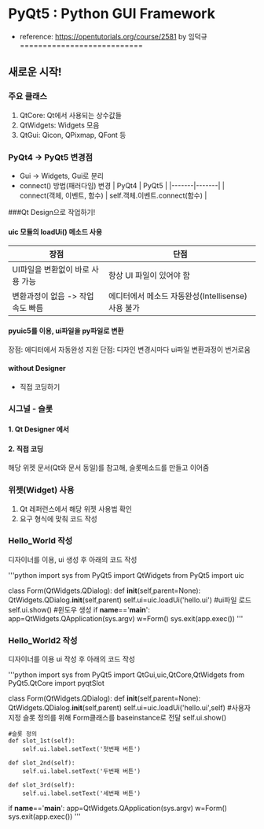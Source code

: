 # PyQt5 : Python GUI Framework
* reference: https://opentutorials.org/course/2581 by 임덕규
===========================
## 새로운 시작!

### 주요 클래스
1. QtCore: Qt에서 사용되는 상수값들
2. QtWidgets: Widgets 모음
3. QtGui: Qicon, QPixmap, QFont 등

### PyQt4 -> PyQt5 변경점
* Gui -> Widgets, Gui로 분리
* connect() 방법(패러다임) 변경
| PyQt4 | PyQt5 |
|-------|-------|
| connect(객체, 이벤트, 함수) | self.객체.이벤트.connect(함수) |

###Qt Design으로 작업하기!
#### uic 모듈의 loadUi() 메소드 사용
| 장점 | 단점 |
|------|------|
| UI파일을 변환없이 바로 사용 가능 | 항상 UI 파일이 있어야 함 |
| 변환과정이 없음 -> 작업속도 빠름 | 에디터에서 메소드 자동완성(Intellisense) 사용 불가 |

#### pyuic5를 이용, ui파일을 py파일로 변환
장점: 에디터에서 자동완성 지원
단점: 디자인 변경시마다 ui파일 변환과정이 번거로움

#### without Designer
* 직접 코딩하기

### 시그널 - 슬롯
#### 1. Qt Designer 에서

#### 2. 직접 코딩
해당 위젯 문서(Qt와 문서 동일)를 참고해, 슬롯메소드를 만들고 이어줌

### 위젯(Widget) 사용
1. Qt 레퍼런스에서 해당 위젯 사용법 확인
2. 요구 형식에 맞춰 코드 작성

### Hello_World 작성
디자이너를 이용, ui 생성 후 아래의 코드 작성

'''python
import sys
from PyQt5 import QtWidgets
from PyQt5 import uic

class Form(QtWidgets.QDialog):
        def __init__(self,parent=None):
            QtWidgets.QDialog.__init__(self,parent)
            self.ui=uic.loadUi('hello.ui')  #ui파일 로드
            self.ui.show()  #윈도우 생성
if __name__=='__main__':
    app=QtWidgets.QApplication(sys.argv)
    w=Form()
    sys.exit(app.exec())
'''

### Hello_World2 작성
디자이너를 이용 ui 작성 후 아래의 코드 작성

'''python
import sys
from PyQt5 import QtGui,uic,QtCore,QtWidgets
from PyQt5.QtCore import pyqtSlot

class Form(QtWidgets.QDialog):
    def __init__(self,parent=None):
        QtWidgets.QDialog.__init__(self,parent)
        self.ui=uic.loadUi('hello.ui',self) #사용자 지정 슬롯 정의를 위해 Form클래스를 baseinstance로 전달
        self.ui.show()

    #슬롯 정의
    def slot_1st(self):
        self.ui.label.setText('첫번째 버튼')

    def slot_2nd(self):
        self.ui.label.setText('두번째 버튼')
        
    def slot_3rd(self):
        self.ui.label.setText('세번째 버튼')

if __name__=='__main__':
    app=QtWidgets.QApplication(sys.argv)
    w=Form()
    sys.exit(app.exec())
'''

